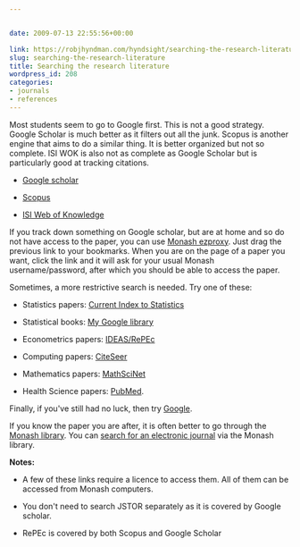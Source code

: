 ```yaml
---


date: 2009-07-13 22:55:56+00:00

link: https://robjhyndman.com/hyndsight/searching-the-research-literature/
slug: searching-the-research-literature
title: Searching the research literature
wordpress_id: 208
categories:
- journals
- references
---
```


Most students seem to go to Google first. This is not a good strategy. Google Scholar is much better as it filters out all the junk. Scopus is another engine that aims to do a similar thing. It is better organized but not so complete. ISI WOK is also not as complete as Google Scholar but is particularly good at tracking citations.




    
  * [Google scholar](http://scholar.google.com/)

    
  * [Scopus](http://www.scopus.com/home.url)

    
  * [ISI Web of Knowledge](http://isiwebofknowledge.com/)



If you track down something on Google scholar, but are at home and so do not have access to the paper, you can use [Monash ezproxy](javascript:void(location.href=%22http://ezproxy.lib.monash.edu.au/login?url=%22+location.href)). Just drag the previous link to your bookmarks. When you are on the page of a paper you want, click the link and it will ask for your usual Monash username/password, after which you should be able to access the paper.

Sometimes, a more restrictive search is needed. Try one of these:




    
  * Statistics papers: [Current Index to Statistics](http://www.statindex.org/CIS/psqlQuery)

    
  * Statistical books: [My Google library](https://robjhyndman.com/hyndsight/searching-the-statistical-literature/)

    
  * Econometrics papers: [IDEAS/RePEc](http://ideas.repec.org/)

    
  * Computing papers: [CiteSeer](http://citeseerx.ist.psu.edu/)

    
  * Mathematics papers: [MathSciNet](http://www.ams.org/mathscinet/search.html)

    
  * Health Science papers: [PubMed](http://www.hubmed.org).



Finally, if you've still had no luck, then try [Google](http://www.google.com/).

If you know the paper you are after, it is often better to go through the [Monash library](http://www.lib.monash.edu/). You can [search for an electronic journal](http://www.lib.monash.edu.au/ejournals/) via the Monash library.

**Notes:**




    
  * A few of these links require a licence to access them. All of them can be accessed from Monash computers.

    
  * You don't need to search JSTOR separately as it is covered by Google scholar.

    
  * RePEc is covered by both Scopus and Google Scholar


